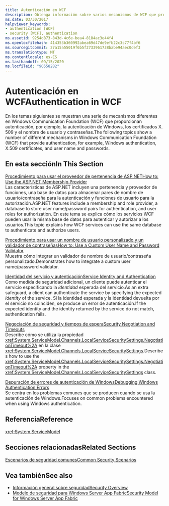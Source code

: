 ```yaml
---
title: Autenticación en WCF
description: Obtenga información sobre varios mecanismos de WCF que proporcionan autenticación, como la autenticación de Windows, los certificados X. 509 y el nombre de usuario y contraseña.
ms.date: 03/30/2017
helpviewer_keywords:
- authentication [WCF]
- security [WCF], authentication
ms.assetid: 9254d873-843d-4c6e-bea4-8184ac3e44f4
ms.openlocfilehash: 414353b360992abea69d47de9efb22c3c77f4bf6
ms.sourcegitcommit: 27a15a55019f6b5f2733961738babe94aec0def3
ms.translationtype: MT
ms.contentlocale: es-ES
ms.lasthandoff: 09/15/2020
ms.locfileid: "90558282"
---
```

# <a name="authentication-in-wcf"></a><span data-ttu-id="e45fb-103">Autenticación en WCF</span><span class="sxs-lookup"><span data-stu-id="e45fb-103">Authentication in WCF</span></span>
<span data-ttu-id="e45fb-104">En los temas siguientes se muestran una serie de mecanismos diferentes en Windows Communication Foundation (WCF) que proporcionan autenticación, por ejemplo, la autenticación de Windows, los certificados X. 509 y el nombre de usuario y contraseñas.</span><span class="sxs-lookup"><span data-stu-id="e45fb-104">The following topics show a number of different mechanisms in Windows Communication Foundation (WCF) that provide authentication, for example, Windows authentication, X.509 certificates, and user name and passwords.</span></span>  
  
## <a name="in-this-section"></a><span data-ttu-id="e45fb-105">En esta sección</span><span class="sxs-lookup"><span data-stu-id="e45fb-105">In This Section</span></span>  
 [<span data-ttu-id="e45fb-106">Procedimiento para usar el proveedor de pertenencia de ASP.NET</span><span class="sxs-lookup"><span data-stu-id="e45fb-106">How to: Use the ASP.NET Membership Provider</span></span>](how-to-use-the-aspnet-membership-provider.md)  
 <span data-ttu-id="e45fb-107">Las características de ASP.NET incluyen una pertenencia y proveedor de funciones, una base de datos para almacenar pares de nombre de usuario/contraseña para la autenticación y funciones de usuario para la autorización.</span><span class="sxs-lookup"><span data-stu-id="e45fb-107">ASP.NET features include a membership and role provider, a database to store user name/password pairs for authentication, and user roles for authorization.</span></span> <span data-ttu-id="e45fb-108">En este tema se explica cómo los servicios WCF pueden usar la misma base de datos para autenticar y autorizar a los usuarios.</span><span class="sxs-lookup"><span data-stu-id="e45fb-108">This topic explains how WCF services can use the same database to authenticate and authorize users.</span></span>  
  
 [<span data-ttu-id="e45fb-109">Procedimiento para usar un nombre de usuario personalizado y un validador de contraseñas</span><span class="sxs-lookup"><span data-stu-id="e45fb-109">How to: Use a Custom User Name and Password Validator</span></span>](how-to-use-a-custom-user-name-and-password-validator.md)  
 <span data-ttu-id="e45fb-110">Muestra cómo integrar un validador de nombre de usuario/contraseña personalizado.</span><span class="sxs-lookup"><span data-stu-id="e45fb-110">Demonstrates how to integrate a custom user name/password validator.</span></span>  
  
 [<span data-ttu-id="e45fb-111">Identidad del servicio y autenticación</span><span class="sxs-lookup"><span data-stu-id="e45fb-111">Service Identity and Authentication</span></span>](service-identity-and-authentication.md)  
 <span data-ttu-id="e45fb-112">Como medida de seguridad adicional, un cliente puede autenticar el servicio especificando la *identidad* esperada del servicio.</span><span class="sxs-lookup"><span data-stu-id="e45fb-112">As an extra safeguard, a client can authenticate the service by specifying the expected *identity* of the service.</span></span> <span data-ttu-id="e45fb-113">Si la identidad esperada y la identidad devuelta por el servicio no coinciden, se produce un error de autenticación.</span><span class="sxs-lookup"><span data-stu-id="e45fb-113">If the expected identity and the identity returned by the service do not match, authentication fails.</span></span>  
  
 [<span data-ttu-id="e45fb-114">Negociación de seguridad y tiempos de espera</span><span class="sxs-lookup"><span data-stu-id="e45fb-114">Security Negotiation and Timeouts</span></span>](security-negotiation-and-timeouts.md)  
 <span data-ttu-id="e45fb-115">Describe cómo se utiliza la propiedad <xref:System.ServiceModel.Channels.LocalServiceSecuritySettings.NegotiationTimeout%2A> en la clase <xref:System.ServiceModel.Channels.LocalServiceSecuritySettings>.</span><span class="sxs-lookup"><span data-stu-id="e45fb-115">Describes how to use the <xref:System.ServiceModel.Channels.LocalServiceSecuritySettings.NegotiationTimeout%2A> property in the <xref:System.ServiceModel.Channels.LocalServiceSecuritySettings> class.</span></span>  
  
 [<span data-ttu-id="e45fb-116">Depuración de errores de autenticación de Windows</span><span class="sxs-lookup"><span data-stu-id="e45fb-116">Debugging Windows Authentication Errors</span></span>](debugging-windows-authentication-errors.md)  
 <span data-ttu-id="e45fb-117">Se centra en los problemas comunes que se producen cuando se usa la autenticación de Windows.</span><span class="sxs-lookup"><span data-stu-id="e45fb-117">Focuses on common problems encountered when using Windows authentication.</span></span>  
  
## <a name="reference"></a><span data-ttu-id="e45fb-118">Referencia</span><span class="sxs-lookup"><span data-stu-id="e45fb-118">Reference</span></span>  
 <xref:System.ServiceModel>  
  
## <a name="related-sections"></a><span data-ttu-id="e45fb-119">Secciones relacionadas</span><span class="sxs-lookup"><span data-stu-id="e45fb-119">Related Sections</span></span>  
 [<span data-ttu-id="e45fb-120">Escenarios de seguridad comunes</span><span class="sxs-lookup"><span data-stu-id="e45fb-120">Common Security Scenarios</span></span>](common-security-scenarios.md)  
  
## <a name="see-also"></a><span data-ttu-id="e45fb-121">Vea también</span><span class="sxs-lookup"><span data-stu-id="e45fb-121">See also</span></span>

- [<span data-ttu-id="e45fb-122">Información general sobre seguridad</span><span class="sxs-lookup"><span data-stu-id="e45fb-122">Security Overview</span></span>](security-overview.md)
- <span data-ttu-id="e45fb-123">[Modelo de seguridad para Windows Server App Fabric](/previous-versions/appfabric/ee677202(v=azure.10))</span><span class="sxs-lookup"><span data-stu-id="e45fb-123">[Security Model for Windows Server App Fabric](/previous-versions/appfabric/ee677202(v=azure.10))</span></span>
